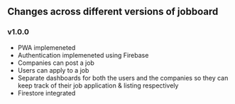 ## Changes across different versions of jobboard

### v1.0.0

- PWA implemeneted
- Authentication implemeneted using Firebase
- Companies can post a job
- Users can apply to a job
- Separate dashboards for both the users and the companies so they can keep track of their job application & listing respectively
- Firestore integrated
